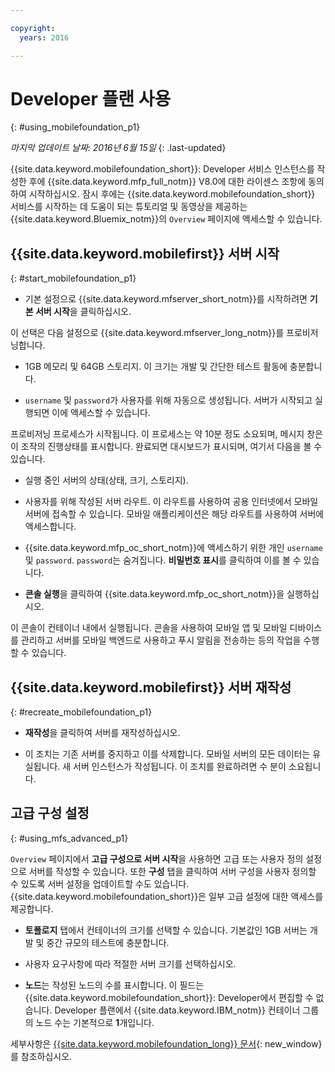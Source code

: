 ```yaml
---

copyright:
  years: 2016

---
```


#	Developer 플랜 사용
{: #using_mobilefoundation_p1}

*마지막 업데이트 날짜: 2016년 6월 15일*
{: .last-updated}

{{site.data.keyword.mobilefoundation_short}}: Developer 서비스 인스턴스를 작성한 후에 {{site.data.keyword.mfp_full_notm}} V8.0에 대한 라이센스 조항에 동의하여 시작하십시오. 잠시 후에는 {{site.data.keyword.mobilefoundation_short}} 서비스를 시작하는 데 도움이 되는 튜토리얼 및 동영상을 제공하는 {{site.data.keyword.Bluemix_notm}}의 `Overview` 페이지에 액세스할 수 있습니다.

## {{site.data.keyword.mobilefirst}} 서버 시작
{: #start_mobilefoundation_p1}
* 기본 설정으로 {{site.data.keyword.mfserver_short_notm}}를 시작하려면 **기본 서버 시작**을 클릭하십시오.

이 선택은 다음 설정으로 {{site.data.keyword.mfserver_long_notm}}를 프로비저닝합니다.
*	1GB 메모리 및 64GB 스토리지. 이 크기는 개발 및 간단한 테스트 활동에 충분합니다. 

*	`username` 및 `password`가 사용자를 위해 자동으로 생성됩니다. 서버가 시작되고 실행되면 이에 액세스할 수 있습니다. 

프로비저닝 프로세스가 시작됩니다. 이 프로세스는 약 10분 정도 소요되며, 메시지 창은 이 조작의 진행상태를 표시합니다. 완료되면 대시보드가 표시되며, 여기서 다음을 볼 수 있습니다. 
*	실행 중인 서버의 상태(상태, 크기, 스토리지). 

*	사용자를 위해 작성된 서버 라우트. 이 라우트를 사용하여 공용 인터넷에서 모바일 서버에 접속할 수 있습니다. 모바일 애플리케이션은 해당 라우트를 사용하여 서버에 액세스합니다. 

*	{{site.data.keyword.mfp_oc_short_notm}}에 액세스하기 위한 개인 `username` 및 `password`. `password`는 숨겨집니다.  **비밀번호 표시**를 클릭하여 이를 볼 수 있습니다. 

*	**콘솔 실행**을 클릭하여 {{site.data.keyword.mfp_oc_short_notm}}을 실행하십시오.


이 콘솔이 컨테이너 내에서 실행됩니다. 콘솔을 사용하여 모바일 앱 및 모바일 디바이스를 관리하고 서버를 모바일 백엔드로 사용하고 푸시 알림을 전송하는 등의 작업을 수행할 수 있습니다.

## {{site.data.keyword.mobilefirst}} 서버 재작성
{: #recreate_mobilefoundation_p1}

*	**재작성**을 클릭하여 서버를 재작성하십시오.

* 이 조치는 기존 서버를 중지하고 이를 삭제합니다. 모바일 서버의 모든 데이터는 유실됩니다. 새 서버 인스턴스가 작성됩니다. 이 조치를 완료하려면 수 분이 소요됩니다. 

##	고급 구성 설정
{: #using_mfs_advanced_p1}

`Overview` 페이지에서 **고급 구성으로 서버 시작**을 사용하면 고급 또는 사용자 정의 설정으로 서버를 작성할 수 있습니다. 또한 **구성** 탭을 클릭하여 서버 구성을 사용자 정의할 수 있도록 서버 설정을 업데이트할 수도 있습니다. {{site.data.keyword.mobilefoundation_short}}은 일부 고급 설정에 대한 액세스를 제공합니다.

*	**토폴로지** 탭에서 컨테이너의 크기를 선택할 수 있습니다. 기본값인 1GB 서버는 개발 및 중간 규모의 테스트에 충분합니다. 

  - 사용자 요구사항에 따라 적절한 서버 크기를 선택하십시오.


* **노드**는 작성된 노드의 수를 표시합니다. 이 필드는 {{site.data.keyword.mobilefoundation_short}}: Developer에서 편집할 수 없습니다. Developer 플랜에서 {{site.data.keyword.IBM_notm}} 컨테이너 그룹의 노드 수는 기본적으로 **1**개입니다. 

세부사항은 [{{site.data.keyword.mobilefoundation_long}} 문서](https://www.ibm.com/support/knowledgecenter/SSHS8R_8.0.0/wl_welcome.html){: new_window}를 참조하십시오.
